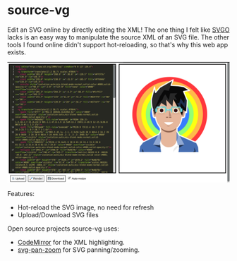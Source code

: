 # source-vg
Edit an SVG online by directly editing the XML!
The one thing I felt like [SVGO](https://jakearchibald.github.io/svgomg/) lacks is an easy way to manipulate the source XML of an SVG file. The other tools I found online didn't support hot-reloading, so that's why this web app exists.

![Screenshot of the user interface.](images/screenshot.png)

Features:
- Hot-reload the SVG image, no need for refresh
- Upload/Download SVG files

Open source projects source-vg uses:
- [CodeMirror](https://codemirror.net/) for the XML highlighting.
- [svg-pan-zoom](https://github.com/ariutta/svg-pan-zoom) for SVG panning/zooming.

